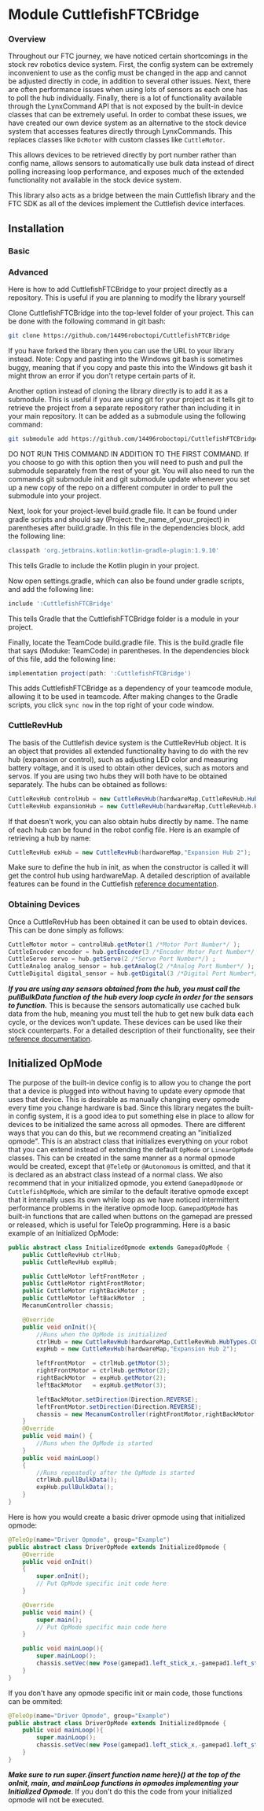 # Module CuttlefishFTCBridge

### Overview
Throughout our FTC journey, we have noticed certain shortcomings in the stock rev robotics device system. First, the config system can be extremely inconvenient to use as the config must be changed in the app and cannot be adjusted directly in code, in addition to several other issues. Next, there are often performance issues when using lots of sensors as each one has to poll the hub individually. Finally, there is a lot of functionality available through the LynxCommand API that is not exposed by the built-in device classes that can be extremely useful.
In order to combat these issues, we have created our own device system as an alternative to the stock device system that accesses features directly through LynxCommands.
This replaces classes like `DcMotor` with custom classes like `CuttleMotor`.

This allows devices to be retrieved directly by port number rather than config name, allows sensors to automatically use bulk data instead of direct polling increasing loop performance, and exposes much of the extended functionality not available in the stock device system.

This library also acts as a bridge between the main Cuttlefish library and the FTC SDK as all of the devices implement the Cuttlefish device interfaces.

## Installation

### Basic

### Advanced
Here is how to add CuttlefishFTCBridge to your project directly as a repository. This is useful if you are planning to modify the library yourself

Clone CuttlefishFTCBridge into the top-level folder of your project. This can be done with the following command in git bash:
```bash
git clone https://github.com/14496roboctopi/CuttlefishFTCBridge
```
If you have forked the library then you can use the URL to your library instead. Note: Copy and pasting into the Windows git bash is sometimes buggy, meaning that if you copy and paste this into the Windows git bash it might throw an error if you don't retype certain parts of it.

Another option instead of cloning the library directly is to add it as a submodule. This is useful if you are using git for your project as it tells git to retrieve the project from a separate repository rather than including it in your main repository. It can be added as a submodule using the following command:
```bash
git submodule add https://github.com/14496roboctopi/CuttlefishFTCBridge
```
DO NOT RUN THIS COMMAND IN ADDITION TO THE FIRST COMMAND. 
If you choose to go with this option then you will need to push and pull the submodule separately from the rest of your git. You will also need to run the commands git submodule init and git submodule update whenever you set up a new copy of the repo on a different computer in order to pull the submodule into your project.

Next, look for your project-level build.gradle file. It can be found under gradle scripts and should say (Project: the_name_of_your_project) in parentheses after build.gradle. In this file in the dependencies block, add the following line:
```groovy
classpath 'org.jetbrains.kotlin:kotlin-gradle-plugin:1.9.10'
```
This tells Gradle to include the Kotlin plugin in your project.

Now open settings.gradle, which can also be found under gradle scripts, and add the following line:
```groovy
include ':CuttlefishFTCBridge'
```
This tells Gradle that the CuttlefishFTCBridge folder is a module in your project.

Finally, locate the TeamCode build.gradle file. This is the build.gradle file that says (Moduke: TeamCode) in parentheses. In the dependencies block of this file, add the following line:
```groovy
implementation project(path: ':CuttlefishFTCBridge')
```
This adds CuttlefishFTCBridge as a dependency of your teamcode module, allowing it to be used in teamcode.
After making changes to the Gradle scripts, you click `sync now` in the top right of your code window.


### CuttleRevHub
The basis of the Cuttlefish device system is the CuttleRevHub object. It is an object that provides all extended functionality having to do with the rev hub (expansion or control), such as adjusting LED color and measuring battery voltage, and it is used to obtain other devices, such as motors and servos. If you are using two hubs they will both have to be obtained separately. The hubs can be obtained as follows:
```java
CuttleRevHub controlHub = new CuttleRevHub(hardwareMap,CuttleRevHub.HubTypes.CONTROL_HUB);
CuttleRevHub expansionHub = new CuttleRevHub(hardwareMap,CuttleRevHub.HubTypes.EXPANSION_HUB);
```
If that doesn't work, you can also obtain hubs directly by name. The name of each hub can be found in the robot config file. Here is an example of retrieving a hub by name:
```java
CuttleRevHub exHub = new CuttleRevHub(hardwareMap,"Expansion Hub 2");
```
Make sure to define the hub in init, as when the constructor is called it will get the control hub using hardwareMap.
A detailed description of available features can be found in the Cuttlefish <a href="/CuttlefishFTCBridge/com.roboctopi.cuttlefishftcbridge.devices/-cuttle-rev-hub/index.html">reference documentation</a>. 

### Obtaining Devices
Once a CuttleRevHub has been obtained it can be used to obtain devices. This can be done simply as follows:
```java
CuttleMotor motor = controlHub.getMotor(1 /*Motor Port Number*/ );
CuttleEncoder encoder = hub.getEncoder(3 /*Encoder Motor Port Number*/, 512 /*Counter Per Revolution*/ );
CuttleServo servo = hub.getServo(2 /*Servo Port Number*/) ;
CuttleAnalog analog_sensor = hub.getAnalog(2 /*Analog Port Number*/ );
CuttleDigital digital_sensor = hub.getDigital(3 /*Digital Port Number*/ );
```
***If you are using any sensors obtained from the hub, you must call the pullBulkData function of the hub every loop cycle in order for the sensors to function.*** This is because the sensors automatically use cached bulk data from the hub, meaning you must tell the hub to get new bulk data each cycle, or the devices won't update.
These devices can be used like their stock counterparts. For a detailed description of their functionality, see their <a href="/CuttlefishFTCBridge/com.roboctopi.cuttlefishftcbridge.devices/index.html">reference documentation</a>.

<h2 id = "initialized-opmode">Initialized OpMode</h2>

The purpose of the built-in device config is to allow you to change the port that a device is plugged into without having to update every opmode that uses that device. This is desirable as manually changing every opmode every time you change hardware is bad. Since this library negates the built-in config system, it is a good idea to put something else in place to allow for devices to be initialized the same across all opmodes. There are different ways that you can do this, but we recommend creating an "initialized opmode". This is an abstract class that initializes everything on your robot that you can extend instead of extending the default `OpMode` or `LinearOpMode` classes. This can be created in the same manner as a normal opmode would be created, except that `@TeleOp` or `@Autonomous` is omitted, and that it is declared as an abstract class instead of a normal class. We also recommend that in your initialized opmode, you extend `GamepadOpmode` or `CuttlefishOpMode`, which are similar to the default iterative opmode except that it internally uses its own while loop as we have noticed intermittent performance problems in the iterative opmode loop. `GamepadOpMode` has built-in functions that are called when buttons on the gamepad are pressed or released, which is useful for TeleOp programming. Here is a basic example of an Initialized OpMode:
```java
public abstract class InitializedOpmode extends GamepadOpMode {
    public CuttleRevHub ctrlHub;
    public CuttleRevHub expHub;

    public CuttleMotor leftFrontMotor ;
    public CuttleMotor rightFrontMotor;
    public CuttleMotor rightBackMotor ;
    public CuttleMotor leftBackMotor  ;
    MecanumController chassis;

    @Override
    public void onInit(){
        //Runs when the OpMode is initialized
        ctrlHub = new CuttleRevHub(hardwareMap,CuttleRevHub.HubTypes.CONTROL_HUB);
        expHub = new CuttleRevHub(hardwareMap,"Expansion Hub 2");

        leftFrontMotor  = ctrlHub.getMotor(3);
        rightFrontMotor = ctrlHub.getMotor(2);
        rightBackMotor  = expHub.getMotor(2);
        leftBackMotor   = expHub.getMotor(3);

        leftBackMotor.setDirection(Direction.REVERSE);
        leftFrontMotor.setDirection(Direction.REVERSE);
        chassis = new MecanumController(rightFrontMotor,rightBackMotor,leftFrontMotor,leftBackMotor);
    }
    @Override
    public void main() {
        //Runs when the OpMode is started
    }
    public void mainLoop()
    {
        //Runs repeatedly after the OpMode is started
        ctrlHub.pullBulkData();
        expHub.pullBulkData();
    }
}
```
Here is how you would create a basic driver opmode using that initialized opmode:
```java
@TeleOp(name="Driver Opmode", group="Example")
public abstract class DriverOpMode extends InitializedOpmode {
    @Override
    public void onInit()
    {
        super.onInit();
        // Put OpMode specific init code here
    }

    @Override
    public void main() {
        super.main();
        // Put OpMode specific main code here
    }

    public void mainLoop(){
        super.mainLoop();
        chassis.setVec(new Pose(gamepad1.left_stick_x,-gamepad1.left_stick_y,-gamepad1.right_stick_x));
    }
}
```
If you don't have any opmode specific init or main code, those functions can be ommited:
```java
@TeleOp(name="Driver Opmode", group="Example")
public abstract class DriverOpMode extends InitializedOpmode {
    public void mainLoop(){
        super.mainLoop();
        chassis.setVec(new Pose(gamepad1.left_stick_x,-gamepad1.left_stick_y,-gamepad1.right_stick_x));
    }
}
```

***Make sure to run super.{insert function name here}() at the top of the onInit, main, and mainLoop functions in opmodes implementing your Initialized Opmode***. If you don't do this the code from your initialized opmode will not be executed.

